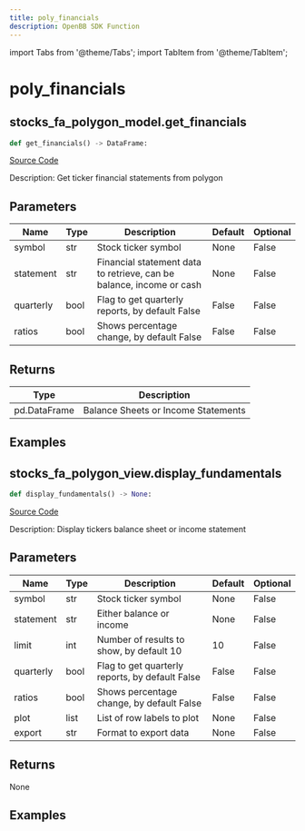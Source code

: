 ```yaml
---
title: poly_financials
description: OpenBB SDK Function
---
```


import Tabs from '@theme/Tabs';
import TabItem from '@theme/TabItem';

# poly_financials

<Tabs>
<TabItem value="model" label="Model" default>

## stocks_fa_polygon_model.get_financials

```python title='openbb_terminal/decorators.py'
def get_financials() -> DataFrame:
```
[Source Code](https://github.com/OpenBB-finance/OpenBBTerminal/tree/main/openbb_terminal/decorators.py#L17)

Description: Get ticker financial statements from polygon

## Parameters

| Name | Type | Description | Default | Optional |
| ---- | ---- | ----------- | ------- | -------- |
| symbol | str | Stock ticker symbol | None | False |
| statement | str | Financial statement data to retrieve, can be balance, income or cash | None | False |
| quarterly | bool | Flag to get quarterly reports, by default False | False | False |
| ratios | bool | Shows percentage change, by default False | False | False |

## Returns

| Type | Description |
| ---- | ----------- |
| pd.DataFrame | Balance Sheets or Income Statements |

## Examples



</TabItem>
<TabItem value="view" label="View">

## stocks_fa_polygon_view.display_fundamentals

```python title='openbb_terminal/decorators.py'
def display_fundamentals() -> None:
```
[Source Code](https://github.com/OpenBB-finance/OpenBBTerminal/tree/main/openbb_terminal/decorators.py#L26)

Description: Display tickers balance sheet or income statement

## Parameters

| Name | Type | Description | Default | Optional |
| ---- | ---- | ----------- | ------- | -------- |
| symbol | str | Stock ticker symbol | None | False |
| statement | str | Either balance or income | None | False |
| limit | int | Number of results to show, by default 10 | 10 | False |
| quarterly | bool | Flag to get quarterly reports, by default False | False | False |
| ratios | bool | Shows percentage change, by default False | False | False |
| plot | list | List of row labels to plot | None | False |
| export | str | Format to export data | None | False |

## Returns

None

## Examples



</TabItem>
</Tabs>
